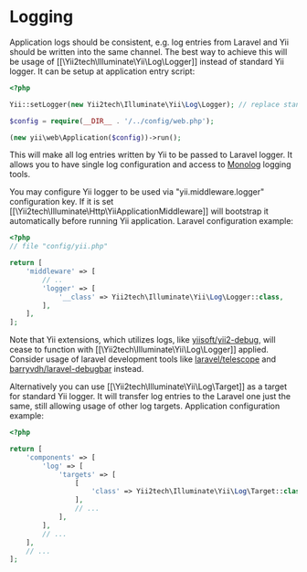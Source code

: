 Logging
=======

Application logs should be consistent, e.g. log entries from Laravel and Yii should be written into the same channel.
The best way to achieve this will be usage of [[\Yii2tech\Illuminate\Yii\Log\Logger]] instead of standard Yii logger.
It can be setup at application entry script:

```php
<?php

Yii::setLogger(new Yii2tech\Illuminate\Yii\Log\Logger); // replace standard logger

$config = require(__DIR__ . '/../config/web.php');

(new yii\web\Application($config))->run();
```

This will make all log entries written by Yii to be passed to Laravel logger.
It allows you to have single log configuration and access to [Monolog](https://github.com/Seldaek/monolog) logging tools.

You may configure Yii logger to be used via "yii.middleware.logger" configuration key. If it is set [[\Yii2tech\Illuminate\Http\YiiApplicationMiddleware]]
will bootstrap it automatically before running Yii application. Laravel configuration example:

```php
<?php
// file "config/yii.php"

return [
    'middleware' => [
        // ..
        'logger' => [
            '__class' => Yii2tech\Illuminate\Yii\Log\Logger::class,
        ],
    ],
];
```

Note that Yii extensions, which utilizes logs, like [yiisoft/yii2-debug](https://github.com/yiisoft/yii2-debug), will cease to
function with [[\Yii2tech\Illuminate\Yii\Log\Logger]] applied. Consider usage of laravel development tools like [laravel/telescope](https://github.com/laravel/telescope)
and [barryvdh/laravel-debugbar](https://github.com/barryvdh/laravel-debugbar) instead.

Alternatively you can use [[\Yii2tech\Illuminate\Yii\Log\Target]] as a target for standard Yii logger. It will transfer log
entries to the Laravel one just the same, still allowing usage of other log targets. Application configuration example:

```php
<?php

return [
    'components' => [
        'log' => [
            'targets' => [
                [
                    'class' => Yii2tech\Illuminate\Yii\Log\Target::class,
                ],
                // ...
            ],
        ],
        // ...
    ],
    // ...
];
```
